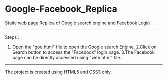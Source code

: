 # Google-Facebook_Replica
Static web page Replica of Google search engine and Facebook Login 

------------------------------------
Steps :

1. Open the "goo.html" file to open the Google search Engine.
2.Click on Search button to access the "Facebook" login page.
3.The Facebook page can be directly accessed using "web.html" file.

-------------------------------------------
The project is created using HTML5 and CSS3 only.

